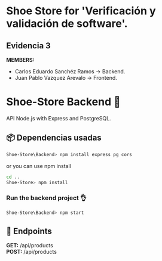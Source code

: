 # Shoe Store for 'Verificación y validación de software'.  
## Evidencia 3

**MEMBERS:**  
- Carlos Eduardo Sanchéz Ramos -> Backend.
- Juan Pablo Vazquez Arevalo -> Frontend.

# Shoe-Store Backend 🚀

API Node.js with Express and PostgreSQL.

## 📦 Dependencias usadas
```bash
Shoe-Store\Backend> npm install express pg cors
```
or you can use npm install
```bash
cd ..
Shoe-Store> npm install
```
### Run the backend project 👌  
```bash
Shoe-Store\Backend> npm start
```

## 📌 Endpoints  
**GET:**   /api/products   
**POST:**  /api/products

